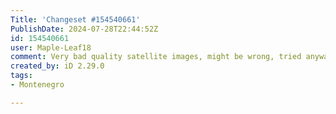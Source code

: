 ```yaml
---
Title: 'Changeset #154540661'
PublishDate: 2024-07-28T22:44:52Z
id: 154540661
user: Maple-Leaf18
comment: Very bad quality satellite images, might be wrong, tried anyway though.
created_by: iD 2.29.0
tags:
- Montenegro

---
```

